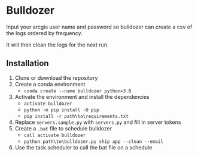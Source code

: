 # Bulldozer

Input your arcgis user name and password so bulldozer can create a csv of the logs ordered by frequency.

It will then clean the logs for the next run.

## Installation

1. Clone or download the repository
1. Create a conda environment 
   - `conda create --name bulldozer python=3.8`
1. Activate the environment and install the dependencies
   - `activate bulldozer`
   - `python -m pip install -U pip`
   - `pip install -r path\to\requirements.txt`
1. Replace `servers.sample.py` with `servers.py` and fill in server tokens
1. Create a `.bat` file to schedule bulldozer
   - `call activate bulldozer`
   - `python path\to\bulldozer.py ship app --clean --email`
1. Use the task scheduler to call the bat file on a schedule
